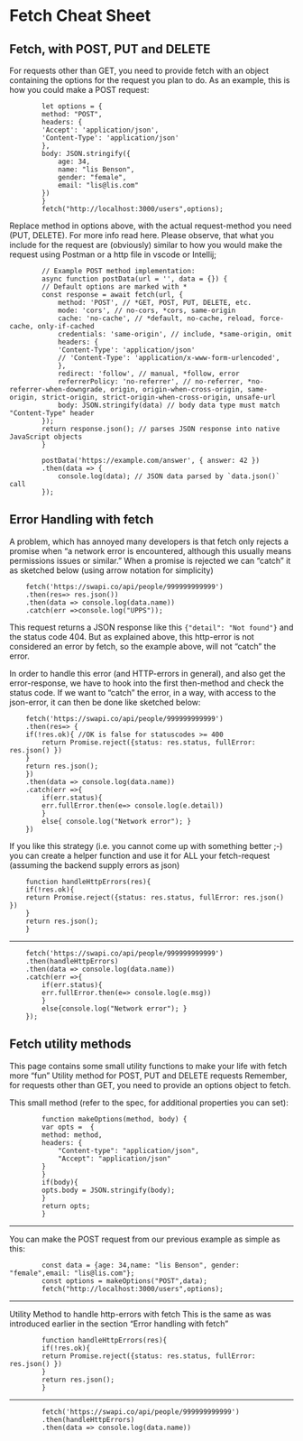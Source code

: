 # Fetch Cheat Sheet

## Fetch, with POST, PUT and DELETE

For requests other than GET, you need to provide fetch with an object containing the options for the request you plan to do. As an example, this is how you could make a POST request:

```JS
        let options = {
        method: "POST",
        headers: {
        'Accept': 'application/json',
        'Content-Type': 'application/json'
        },
        body: JSON.stringify({
            age: 34,
            name: "lis Benson",
            gender: "female",
            email: "lis@lis.com"
        })
        }
        fetch("http://localhost:3000/users",options);
```

Replace method in options above, with the actual request-method you need (PUT, DELETE). For more info read here. Please observe, that what you include for the request are (obviously) similar to how you would make the request using Postman or a http file in vscode or Intellij;

```JS
        // Example POST method implementation:
        async function postData(url = '', data = {}) {
        // Default options are marked with *
        const response = await fetch(url, {
            method: 'POST', // *GET, POST, PUT, DELETE, etc.
            mode: 'cors', // no-cors, *cors, same-origin
            cache: 'no-cache', // *default, no-cache, reload, force-cache, only-if-cached
            credentials: 'same-origin', // include, *same-origin, omit
            headers: {
            'Content-Type': 'application/json'
            // 'Content-Type': 'application/x-www-form-urlencoded',
            },
            redirect: 'follow', // manual, *follow, error
            referrerPolicy: 'no-referrer', // no-referrer, *no-referrer-when-downgrade, origin, origin-when-cross-origin, same-origin, strict-origin, strict-origin-when-cross-origin, unsafe-url
            body: JSON.stringify(data) // body data type must match "Content-Type" header
        });
        return response.json(); // parses JSON response into native JavaScript objects
        }

        postData('https://example.com/answer', { answer: 42 })
        .then(data => {
            console.log(data); // JSON data parsed by `data.json()` call
        });
```

## Error Handling with fetch

A problem, which has annoyed many developers is that fetch only rejects a promise when “a network error is encountered, although this usually means permissions issues or similar.”
When a promise is rejected we can “catch” it as sketched below (using arrow notation for simplicity)

```JS
    fetch('https://swapi.co/api/people/999999999999')
    .then(res=> res.json())
    .then(data => console.log(data.name))
    .catch(err =>console.log("UPPS"));
```

This request returns a JSON response like this `{"detail": "Not found"}` and the status code 404. But as explained above, this http-error is not considered an error by fetch, so the example above, will not “catch” the error.

In order to handle this error (and HTTP-errors in general), and also get the error-response, we have to hook into the first then-method and check the status code. If we want to “catch” the error, in a way, with access to the json-error, it can then be done like sketched below:

```JS
    fetch('https://swapi.co/api/people/999999999999')
    .then(res=> {
    if(!res.ok){ //OK is false for statuscodes >= 400
        return Promise.reject({status: res.status, fullError: res.json() })
    }
    return res.json();
    })
    .then(data => console.log(data.name))
    .catch(err =>{
        if(err.status){
        err.fullError.then(e=> console.log(e.detail))
        }
        else{ console.log("Network error"); }
    })
```

If you like this strategy (i.e. you cannot come up with something better ;-) you can create a helper function and use it for ALL your fetch-request (assuming the backend supply errors as json)

```JS
    function handleHttpErrors(res){
    if(!res.ok){
    return Promise.reject({status: res.status, fullError: res.json() })
    }
    return res.json();
    }
```

---

```JS
    fetch('https://swapi.co/api/people/999999999999')
    .then(handleHttpErrors)
    .then(data => console.log(data.name))
    .catch(err =>{
        if(err.status){
        err.fullError.then(e=> console.log(e.msg))
        }
        else{console.log("Network error"); }
    });
```

## Fetch utility methods

This page contains some small utility functions to make your life with fetch more “fun”
Utility method for POST, PUT and DELETE requests
Remember, for requests other than GET, you need to provide an options object to fetch.

This small method (refer to the spec, for additional properties you can set):

```JS
        function makeOptions(method, body) {
        var opts =  {
        method: method,
        headers: {
            "Content-type": "application/json",
            "Accept": "application/json"
        }
        }
        if(body){
        opts.body = JSON.stringify(body);
        }
        return opts;
        }
```

---

You can make the POST request from our previous example as simple as this:

```JS
        const data = {age: 34,name: "lis Benson", gender: "female",email: "lis@lis.com"};
        const options = makeOptions("POST",data);
        fetch("http://localhost:3000/users",options);
```

---

Utility Method to handle http-errors with fetch
This is the same as was introduced earlier in the section “Error handling with fetch”

```JS
        function handleHttpErrors(res){
        if(!res.ok){
        return Promise.reject({status: res.status, fullError: res.json() })
        }
        return res.json();
        }
```

---

```JS
        fetch('https://swapi.co/api/people/999999999999')
        .then(handleHttpErrors)
        .then(data => console.log(data.name))
```
